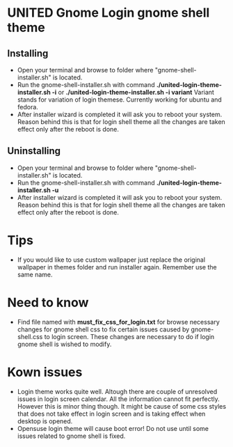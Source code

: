 # UNITED Gnome Login gnome shell theme

## Installing

* Open your terminal and browse to folder where "gnome-shell-installer.sh" is located.
* Run the gnome-shell-installer.sh with command **./united-login-theme-installer.sh -i** or **./united-login-theme-installer.sh -i variant** Variant stands for variation of login themese. Currently working for ubuntu and fedora.
* After installer wizard is completed it will ask you to reboot your system. Reason behind this is 
that for login shell theme all the changes are taken effect only after the reboot is done. 

## Uninstalling

* Open your terminal and browse to folder where "gnome-shell-installer.sh" is located.
* Run the gnome-shell-installer.sh with command **./united-login-theme-installer.sh -u**
* After installer wizard is completed it will ask you to reboot your system. Reason behind this is 
that for login shell theme all the changes are taken effect only after the reboot is done. 

# Tips

* If you would like to use custom wallpaper just replace the original wallpaper in themes folder and run installer again. Remember use the same name.

# Need to know

* Find file named with **must_fix_css_for_login.txt** for browse necessary changes for gnome shell css to fix certain issues 
caused by gnome-shell.css to login screen. These changes are necessary to do if login gnome shell is wished to modify.

# Kown issues

* Login theme works quite well. Altough there are couple of unresolved issues in login screen calendar. All the information cannot fit 
perfectly. However this is minor thing though. It might be cause of some css styles that does not take effect in login screen and is taking 
effect when desktop is opened.
* Opensuse login theme will cause boot error! Do not use until some issues related to gnome shell is fixed.
